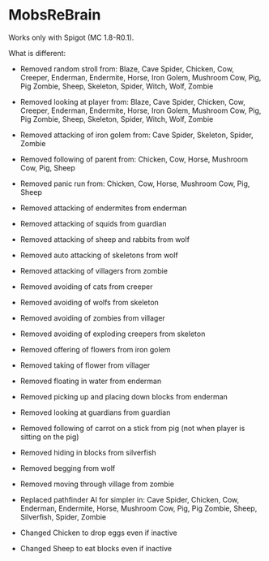 MobsReBrain
=============

Works only with Spigot (MC 1.8-R0.1).

What is different:
 * Removed random stroll from: Blaze, Cave Spider, Chicken, Cow, Creeper, Enderman, Endermite, Horse, Iron Golem, Mushroom Cow, Pig, Pig Zombie, Sheep, Skeleton, Spider, Witch, Wolf, Zombie
 * Removed looking at player from: Blaze, Cave Spider, Chicken, Cow, Creeper, Enderman, Endermite, Horse, Iron Golem, Mushroom Cow, Pig, Pig Zombie, Sheep, Skeleton, Spider, Witch, Wolf, Zombie
 * Removed attacking of iron golem from: Cave Spider, Skeleton, Spider, Zombie
 * Removed following of parent from: Chicken, Cow, Horse, Mushroom Cow, Pig, Sheep
 * Removed panic run from: Chicken, Cow, Horse, Mushroom Cow, Pig, Sheep

 * Removed attacking of endermites from enderman
 * Removed attacking of squids from guardian
 * Removed attacking of sheep and rabbits from wolf
 * Removed auto attacking of skeletons from wolf
 * Removed attacking of villagers from zombie

 * Removed avoiding of cats from creeper
 * Removed avoiding of wolfs from skeleton
 * Removed avoiding of zombies from villager
 * Removed avoiding of exploding creepers from skeleton

 * Removed offering of flowers from iron golem
 * Removed taking of flower from villager

 * Removed floating in water from enderman
 * Removed picking up and placing down blocks from enderman

 * Removed looking at guardians from guardian
 * Removed following of carrot on a stick from pig (not when player is sitting on the pig)
 * Removed hiding in blocks from silverfish
 * Removed begging from wolf
 * Removed moving through village from zombie

 * Replaced pathfinder AI for simpler in: Cave Spider, Chicken, Cow, Enderman, Endermite, Horse, Mushroom Cow, Pig, Pig Zombie, Sheep, Silverfish, Spider, Zombie
 
 * Changed Chicken to drop eggs even if inactive
 * Changed Sheep to eat blocks even if inactive